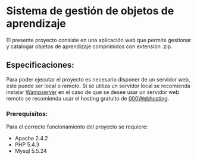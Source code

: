 # Sistema de gestión de objetos de aprendizaje

El presente proyecto consiste en una aplicación web que permite gestionar y catalogar objetos de aprendizaje comprimidos con extensión .zip.

## Especificaciones:

Para poder ejecutar el proyecto es necesario disponer de un servidor web, este puede ser local o remoto. Si se utiliza un servidor local se recomienda instalar [Wampserver](http://www.wampserver.es/) en el caso de que se desee usar un servidor web remoto se recomienda usar el hosting gratuito de [000Webhosting](https://www.000webhost.com/).

### Prerequisitos:
Para el correcto funcionamiento del proyecto se requiere:
* Apache 2.4.2
* PHP 5.4.3
* Mysql 5.5.24

